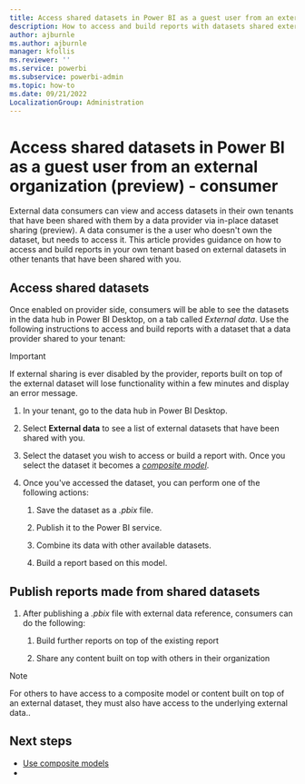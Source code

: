 ```yaml
---
title: Access shared datasets in Power BI as a guest user from an external organization (preview)
description: How to access and build reports with datasets shared externally in your own tenant if you are a data consumer.
author: ajburnle
ms.author: ajburnle
manager: kfollis
ms.reviewer: ''
ms.service: powerbi
ms.subservice: powerbi-admin
ms.topic: how-to
ms.date: 09/21/2022
LocalizationGroup: Administration
---
```


# Access shared datasets in Power BI as a guest user from an external organization (preview) - consumer

External data consumers can view and access datasets in their own tenants that have been shared with them by a data provider via in-place dataset sharing (preview). A data consumer is the a user who doesn't own the dataset, but needs to access it. This article provides guidance on how to access and build reports in your own tenant based on external datasets in other tenants that have been shared with you.

## Access shared datasets
Once enabled on provider side, consumers will be able to see the datasets in the data hub in Power BI Desktop, on a tab called *External data*. Use the following instructions to access and build reports with a dataset that a data provider shared to your tenant:

> [!IMPORTANT]
> If external sharing is ever disabled by the provider, reports built on top of the external dataset will lose functionality within a few minutes and display an error message.

1. In your tenant, go to the data hub in Power BI Desktop.
 
1. Select **External data** to see a list of external datasets that have been shared with you.

1. Select the dataset you wish to access or build a report with. Once you select the dataset it becomes a [*composite model*](../transform-model/desktop-composite-models). 

1. Once you've accessed the dataset, you can perform one of the following actions: 

    1. Save the dataset as a *.pbix* file. 

    1. Publish it to the Power BI service.

    1. Combine its data with other available datasets. 

    1. Build a report based on this model.

## Publish reports made from shared datasets

1. After publishing a *.pbix* file with external data reference, consumers can do the following: 

    1. Build further reports on top of the existing report

    1. Share any content built on top with others in their organization

> [!Note]
> For others to have access to a composite model or content built on top of an external dataset, they must also have access to the underlying external data..

## Next steps
- [Use composite models](../transform-model/desktop-composite-models.md#use-composite-models)
- 